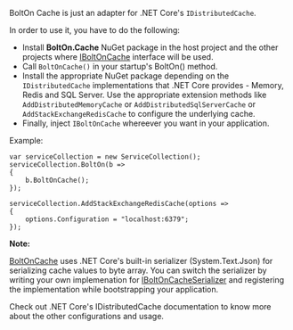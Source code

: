 BoltOn Cache is just an adapter for .NET Core's `IDistributedCache`.

In order to use it, you have to do the following:

* Install **BoltOn.Cache** NuGet package in the host project and the other projects where [IBoltOnCache](https://github.com/gokulm/BoltOn/blob/master/src/BoltOn/Cache/IBoltOnCache.cs) interface will be used.
* Call `BoltOnCache()` in your startup's BoltOn() method. 
* Install the appropriate NuGet package depending on the `IDistributedCache` implementations that .NET Core provides - Memory, Redis and SQL Server. Use the appropriate extension methods like `AddDistributedMemoryCache` or `AddDistributedSqlServerCache` or `AddStackExchangeRedisCache` to configure the underlying cache. 
* Finally, inject `IBoltOnCache` whereever you want in your application.

Example:

    var serviceCollection = new ServiceCollection();
    serviceCollection.BoltOn(b =>
    {
        b.BoltOnCache();
    });

    serviceCollection.AddStackExchangeRedisCache(options =>
    {
        options.Configuration = "localhost:6379";
    });

**Note:**

[BoltOnCache](https://github.com/gokulm/BoltOn/blob/master/src/BoltOn.Cache/BoltOnCache.cs) uses .NET Core's built-in serializer (System.Text.Json) for serializing cache values to byte array. You can switch the serializer by writing your own implemenation for [IBoltOnCacheSerializer](https://github.com/gokulm/BoltOn/blob/master/src/BoltOn.Cache/BoltOnCacheSerializer.cs) and registering the implementation while bootstrapping your application.

Check out .NET Core's IDistributedCache documentation to know more about the other configurations and usage.